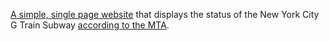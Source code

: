 [A simple, single page website](http://isthegrunning.com/) that displays the status of the New York City G Train Subway [according to the MTA](http://www.mta.info/status/subway/G).
